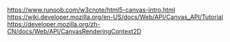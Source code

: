 https://www.runoob.com/w3cnote/html5-canvas-intro.html
https://wiki.developer.mozilla.org/en-US/docs/Web/API/Canvas_API/Tutorial
https://developer.mozilla.org/zh-CN/docs/Web/API/CanvasRenderingContext2D
